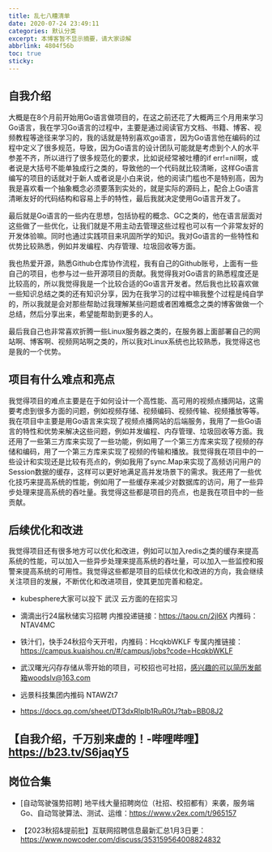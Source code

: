 ```yaml
---
title: 乱七八糟清单
date: 2020-07-24 23:49:11
categories: 默认分类
excerpt: 本博客暂不显示摘要，请大家谅解
abbrlink: 4804f56b
toc: true
sticky: 
---
```




## 自我介绍

大概是在8个月前开始用Go语言做项目的，在这之前还花了大概两三个月用来学习Go语言，我在学习Go语言的过程中，主要是通过阅读官方文档、书籍、博客、视频教程等途径来学习的，我的话就是特别喜欢go语言，因为Go语言他在编码的过程中定义了很多规范，导致，因为Go语言的设计团队可能就是考虑到个人的水平参差不齐，所以进行了很多规范化的要求，比如说经常被吐槽的if err!=nil啊，或者说是大括号不能单独成行之类的，导致他的一个代码就比较清晰，这样Go语言编写的项目的话就对于新人或者说是小白来说，他的阅读门槛也不是特别高，因为我是喜欢看一个抽象概念必须要落到实处的，就是实际的源码上，配合上Go语言清晰友好的代码结构和容易上手的特性，最后我就决定使用Go语言开发了。

最后就是Go语言的一些内在思想，包括协程的概念、GC之类的，他在语言层面对这些做了一些优化，让我们就是不用主动去管理这些过程也可以有一个非常友好的开发体验嘛。同时也通过实践项目来巩固所学的知识。我对Go语言的一些特性和优势比较熟悉，例如并发编程、内存管理、垃圾回收等方面。

我也热爱开源，熟悉Github仓库协作流程，我有自己的Github账号，上面有一些自己的项目，也参与过一些开源项目的贡献。我觉得我对Go语言的熟悉程度还是比较高的，所以我觉得我是一个比较合适的Go语言开发者。然后我也比较喜欢做一些知识总结之类的还有知识分享，因为在我学习的过程中嘛我整个过程是纯自学的，所以我就是会对那些帮助过我理解某些问题或者困难概念之类的博客做做一个总结，然后分享出来，希望能帮助到更多的人。

最后我自己也非常喜欢折腾一些Linux服务器之类的，在服务器上面部署自己的网站啊、博客啊、视频网站啊之类的，所以我对Linux系统也比较熟悉，我觉得这也是我的一个优势。


## 项目有什么难点和亮点

我觉得项目的难点主要是在于如何设计一个高性能、高可用的视频点播网站，这需要考虑到很多方面的问题，例如视频存储、视频编码、视频传输、视频播放等等。我在项目中主要是用Go语言来实现了视频点播网站的后端服务，我用了一些Go语言的特性和优势来解决这些问题，例如并发编程、内存管理、垃圾回收等方面。我还用了一些第三方库来实现了一些功能，例如用了一个第三方库来实现了视频的存储和编码，用了一个第三方库来实现了视频的传输和播放。我觉得我在项目中的一些设计和实现还是比较有亮点的，例如我用了sync.Map来实现了高频访问用户的Session数据的缓存，这样可以更好地满足高并发场景下的需求。我还用了一些优化技巧来提高系统的性能，例如用了一些缓存来减少对数据库的访问，用了一些异步处理来提高系统的吞吐量。我觉得这些都是项目的亮点，也是我在项目中的一些贡献。

## 后续优化和改进

我觉得项目还有很多地方可以优化和改进，例如可以加入redis之类的缓存来提高系统的性能，可以加入一些异步处理来提高系统的吞吐量，可以加入一些监控和报警来提高系统的可用性。我觉得这些都是项目的后续优化和改进的方向，我会继续关注项目的发展，不断优化和改进项目，使其更加完善和稳定。


- kubesphere大家可以投下 武汉 云方面的在招实习

- 滴滴出行24届秋储实习招聘
内推投递链接：https://taou.cn/2jl6X
内推码：NTAV4MC

- 铁汁们，快手24秋招今天开啦，内推码：HcqkbWKLF
专属内推链接：https://campus.kuaishou.cn/#/campus/jobs?code=HcqkbWKLF

- 武汉曙光闪存存储从零开始的项目，可校招也可社招，感兴趣的可以简历发邮箱woodslv@163.com

- 远景科技集团内推码 NTAWZt7

- https://docs.qq.com/sheet/DT3dxRlpIb1RuR0tJ?tab=BB08J2


## 【自我介绍，千万别来虚的！-哔哩哔哩】 https://b23.tv/S6jaqY5

## 岗位合集 

- [自动驾驶强势招聘] 地平线大量招聘岗位（社招、校招都有）来袭，服务端 Go、自动驾驶算法、测试、运维：https://www.v2ex.com/t/965157

- 【2023秋招&提前批】互联网招聘信息最新汇总1月3日更：https://www.nowcoder.com/discuss/353159564008824832
